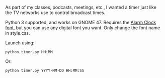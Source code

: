 As part of my classes, podcasts, meetings, etc., I wanted a timer just like
the TV networks use to control broadcast times.

Python 3 supported, and works on GNOME 47. Requires the
[Alarm Clock font](https://www.dafont.com/alarm-clock.font), but you can use
any digital font you want. Only change the font name in style.css.

Launch using:

```shell
python timer.py HH:MM
```

Or:

```shell
python timer.py YYYY-MM-DD HH:MM:SS 
```


